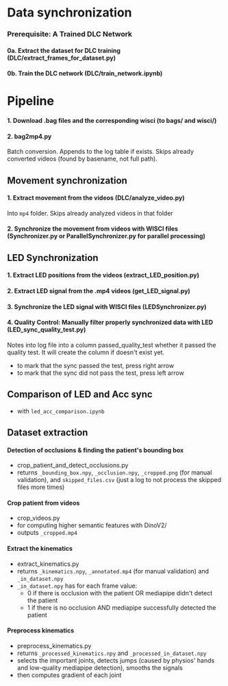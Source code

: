 # Data synchronization

### Prerequisite: A Trained DLC Network

#### 0a. Extract the dataset for DLC training (DLC/extract_frames_for_dataset.py)

#### 0b. Train the DLC network (DLC/train_network.ipynb)


# Pipeline


#### 1. Download .bag files and the corresponding wisci (to bags/ and wisci/)

#### 2. bag2mp4.py

Batch conversion. Appends to the log table if exists. Skips already converted videos (found by basename, not full path).

## Movement synchronization

#### 1. Extract movement from the videos (DLC/analyze_video.py)

Into `mp4` folder. Skips already analyzed videos in that folder

#### 2. Synchronize the movement from videos with WISCI files (Synchronizer.py or ParallelSynchronizer.py for parallel processing)

## LED Synchronization

#### 1. Extract LED positions from the videos (extract_LED_position.py)

#### 2. Extract LED signal from the .mp4 videos (get_LED_signal.py)

#### 3. Synchronize the LED signal with WISCI files (LEDSynchronizer.py)

#### 4. Quality Control: Manually filter properly synchronized data with LED (LED_sync_quality_test.py)

Notes into log file into a column passed_quality_test whether it passed the quality test.
It will create the column if doesn't exist yet.
 - to mark that the sync passed the test, press right arrow
 - to mark that the sync did not pass the test, press left arrow

## Comparison of LED and Acc sync
 - with `led_acc_comparison.ipynb`

## Dataset extraction

#### Detection of occlusions & finding the patient's bounding box
 - crop_patient_and_detect_occlusions.py
 - returns `_bounding_box.npy`, `_occlusion.npy`, `_cropped.png` (for manual validation), and `skipped_files.csv` (just a log to not process the skipped files more times)

#### Crop patient from videos 
 - crop_videos.py
 - for computing higher semantic features with DinoV2/
 - outputs `_cropped.mp4`

#### Extract the kinematics
 - extract_kinematics.py
 - returns `_kinematics.npy`, `_annotated.mp4` (for manual validation) and `_in_dataset.npy`
 - `_in_dataset.npy` has for each frame value:
    - 0 if there is occlusion with the patient OR mediapipe didn't detect the patient
    - 1 if there is no occlusion AND mediapipe successfully detected the patient

#### Preprocess kinematics
 - preprocess_kinematics.py
 - returns `_processed_kinematics.npy` and `_processed_in_dataset.npy`
 - selects the important joints, detects jumps (caused by physios' hands and low-quality mediapipe detection), smooths the signals
 - then computes gradient of each joint